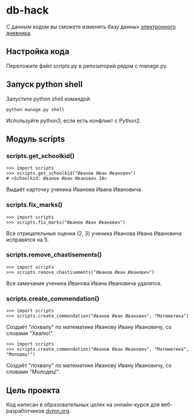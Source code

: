 # db-hack
 
С данным кодом вы сможете изменять базу данных [электронного дневника](https://github.com/devmanorg/e-diary/tree/master).

## Настройка кода

Переложите файл scripts.py в репозиторий рядом с manage.py.

## Запуск python shell

Запустите python shell командой:
```commandline
python manage.py shell
```
Используйте python3, если есть конфликт с Python2.

## Модуль scripts

### scripts.get_schoolkid()

```pydocstring
>>> import scripts
>>> scripts.get_schoolkid("Иванов Иван Иванович")
# <Schoolkid: Иванов Иван Иванович 1А>
```
Выдаёт карточку ученика Иванова Ивана Ивановича.

### scripts.fix_marks()

```pydocstring
>>> import scripts
>>> scripts.fix_marks("Иванов Иван Иванович")
```
Все отрицательные оценки (2, 3) ученика Иванова Ивана Ивановича исправятся на 5.

### scripts.remove_chastisements()

```pydocstring
>>> import scripts
>>> scripts.remove_chastisements("Иванов Иван Иванович")
```
Все замечания ученика Иванова Ивана Ивановича удалятся.

### scripts.create_commendation()

```pydocstring
>>> import scripts
>>> scripts.create_commendation("Иванов Иван Иванович", "Математика")
```
Создаёт "похвалу" по математике Иванову Ивану Ивановичу, со словами "Хвалю!".

```pydocstring
>>> import scripts
>>> scripts.create_commendation("Иванов Иван Иванович", "Математика", "Молодец!")
```
Создаёт "похвалу" по математике Иванову Ивану Ивановичу, со словами "Молодец!".

## Цель проекта

Код написан в образовательных целях на онлайн-курсе для веб-разработчиков [dvmn.org](https://dvmn.org/).
